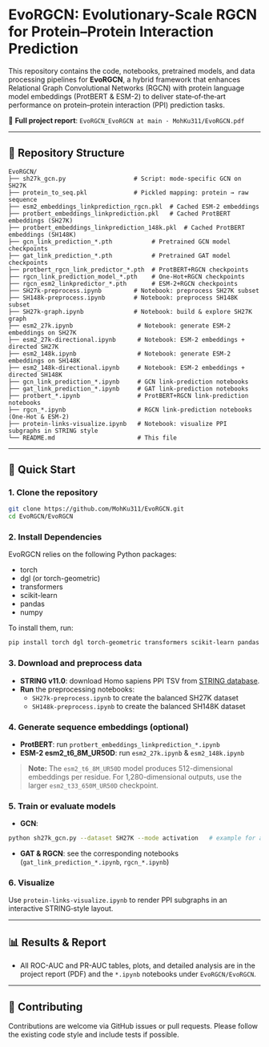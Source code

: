 # EvoRGCN: Evolutionary-Scale RGCN for Protein–Protein Interaction Prediction

This repository contains the code, notebooks, pretrained models, and data processing pipelines for **EvoRGCN**, a hybrid framework that enhances Relational Graph Convolutional Networks (RGCN) with protein language model embeddings (ProtBERT & ESM-2) to deliver state‑of‑the‑art performance on protein–protein interaction (PPI) prediction tasks.

📄 **Full project report**: `EvoRGCN_EvoRGCN at main · MohKu311/EvoRGCN.pdf`

---

## 📂 Repository Structure

```
EvoRGCN/
├── sh27k_gcn.py                   # Script: mode-specific GCN on SH27K
├── protein_to_seq.pkl             # Pickled mapping: protein → raw sequence
├── esm2_embeddings_linkprediction_rgcn.pkl  # Cached ESM-2 embeddings
├── protbert_embeddings_linkprediction.pkl   # Cached ProtBERT embeddings (SH27K)
├── protbert_embeddings_linkprediction_148k.pkl  # Cached ProtBERT embeddings (SH148K)
├── gcn_link_prediction_*.pth           # Pretrained GCN model checkpoints
├── gat_link_prediction_*.pth           # Pretrained GAT model checkpoints
├── protbert_rgcn_link_predictor_*.pth  # ProtBERT+RGCN checkpoints
├── rgcn_link_prediction_model_*.pth    # One-Hot+RGCN checkpoints
├── rgcn_esm2_linkpredictor_*.pth       # ESM-2+RGCN checkpoints
├── SH27k-preprocess.ipynb         # Notebook: preprocess SH27K subset
├── SH148k-preprocess.ipynb        # Notebook: preprocess SH148K subset
├── SH27k-graph.ipynb              # Notebook: build & explore SH27K graph
├── esm2_27k.ipynb                  # Notebook: generate ESM-2 embeddings on SH27K
├── esm2_27k-directional.ipynb      # Notebook: ESM-2 embeddings + directed SH27K
├── esm2_148k.ipynb                 # Notebook: generate ESM-2 embeddings on SH148K
├── esm2_148k-directional.ipynb     # Notebook: ESM-2 embeddings + directed SH148K
├── gcn_link_prediction_*.ipynb     # GCN link-prediction notebooks
├── gat_link_prediction_*.ipynb     # GAT link-prediction notebooks
├── protbert_*.ipynb                # ProtBERT+RGCN link-prediction notebooks
├── rgcn_*.ipynb                    # RGCN link-prediction notebooks (One-Hot & ESM-2)
├── protein-links-visualize.ipynb   # Notebook: visualize PPI subgraphs in STRING style
└── README.md                       # This file
```

---

## 🚀 Quick Start

### 1. Clone the repository
```bash
git clone https://github.com/MohKu311/EvoRGCN.git
cd EvoRGCN/EvoRGCN
```

### 2. Install Dependencies
EvoRGCN relies on the following Python packages:
- torch
- dgl (or torch-geometric)
- transformers
- scikit-learn
- pandas
- numpy

To install them, run:
```bash
pip install torch dgl torch-geometric transformers scikit-learn pandas numpy
```

### 3. Download and preprocess data
- **STRING v11.0**: download Homo sapiens PPI TSV from [STRING database](https://string-db.org).
- **Run** the preprocessing notebooks:
  - `SH27k-preprocess.ipynb` to create the balanced SH27K dataset
  - `SH148k-preprocess.ipynb` to create the balanced SH148K dataset

### 4. Generate sequence embeddings (optional)
- **ProtBERT**: run `protbert_embeddings_linkprediction_*.ipynb`
- **ESM-2 esm2_t6_8M_UR50D**: run `esm2_27k.ipynb` & `esm2_148k.ipynb`

> **Note:** The `esm2_t6_8M_UR50D` model produces 512-dimensional embeddings per residue. For 1,280-dimensional outputs, use the larger `esm2_t33_650M_UR50D` checkpoint.

### 5. Train or evaluate models
- **GCN**:
```bash
python sh27k_gcn.py --dataset SH27K --mode activation   # example for activation mode
```
- **GAT & RGCN**: see the corresponding notebooks (`gat_link_prediction_*.ipynb`, `rgcn_*.ipynb`)

### 6. Visualize
Use `protein-links-visualize.ipynb` to render PPI subgraphs in an interactive STRING‑style layout.

---

## 📊 Results & Report
- All ROC-AUC and PR-AUC tables, plots, and detailed analysis are in the project report (PDF) and the `*.ipynb` notebooks under `EvoRGCN/EvoRGCN`.

---

## 🤝 Contributing
Contributions are welcome via GitHub issues or pull requests. Please follow the existing code style and include tests if possible.
